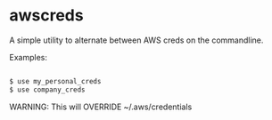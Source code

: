 # awscreds
A simple utility to alternate between AWS creds on the commandline.

Examples:
```bash

$ use my_personal_creds
$ use company_creds
```

WARNING: 
This will OVERRIDE ~/.aws/credentials
